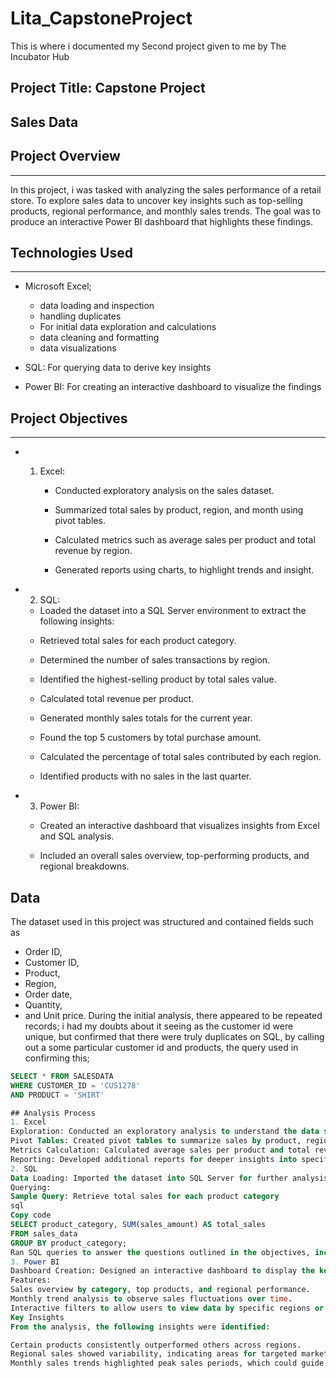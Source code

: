 # Lita_CapstoneProject
This is where i documented my Second project given to me by The Incubator Hub 

## Project Title: Capstone Project 
## Sales Data
## Project Overview
---
In this project, i was tasked with analyzing the sales performance of a retail store. 
To explore sales data to uncover key insights such as top-selling products, regional 
performance, and monthly sales trends. The goal was to produce an interactive Power BI 
dashboard that highlights these findings.

## Technologies Used
---
- Microsoft Excel;
  - data loading and inspection
  - handling duplicates
  - For initial data exploration and calculations
  - data cleaning and formatting
  - data visualizations

- SQL: For querying data to derive key insights

- Power BI: For creating an interactive dashboard to visualize the findings

## Project Objectives
---
- 1. Excel:

     - Conducted exploratory analysis on the sales dataset.

     - Summarized total sales by product, region, and month using pivot tables.

     - Calculated metrics such as average sales per product and total revenue by region.

     - Generated reports using charts, to highlight trends and insight.

- 2. SQL:

    * Loaded the dataset into a SQL Server environment to extract the following insights:

    - Retrieved total sales for each product category.

    - Determined the number of sales transactions by region.

    - Identified the highest-selling product by total sales value.

    - Calculated total revenue per product.

    - Generated monthly sales totals for the current year.

    - Found the top 5 customers by total purchase amount.

    - Calculated the percentage of total sales contributed by each region.

    - Identified products with no sales in the last quarter.

- 3. Power BI:

    - Created an interactive dashboard that visualizes insights from Excel and SQL analysis.

    - Included an overall sales overview, top-performing products, and regional breakdowns.
 
 ## Data

The dataset used in this project was structured and contained fields such as 
- Order ID,
- Customer ID,
- Product,
- Region,
- Order date,
- Quantity,
- and Unit price.
During the initial analysis, there appeared to be repeated records; i had my doubts about it seeing as the customer id were unique, but confirmed that there were truly duplicates on SQL, by calling out a some particular customer id and products, the query used in confirming this;

```sql
SELECT * FROM SALESDATA
WHERE CUSTOMER_ID = 'CUS1278'
AND PRODUCT = 'SHIRT'

## Analysis Process
1. Excel
Exploration: Conducted an exploratory analysis to understand the data structure and identify any patterns or anomalies.
Pivot Tables: Created pivot tables to summarize sales by product, region, and month.
Metrics Calculation: Calculated average sales per product and total revenue by region to gauge sales performance.
Reporting: Developed additional reports for deeper insights into specific sales metrics.
2. SQL
Data Loading: Imported the dataset into SQL Server for further analysis.
Querying:
Sample Query: Retrieve total sales for each product category
sql
Copy code
SELECT product_category, SUM(sales_amount) AS total_sales
FROM sales_data
GROUP BY product_category;
Ran SQL queries to answer the questions outlined in the objectives, including calculating monthly sales totals, identifying top products, and determining the regional distribution of sales.
3. Power BI
Dashboard Creation: Designed an interactive dashboard to display the key insights discovered through the Excel and SQL analysis.
Features:
Sales overview by category, top products, and regional performance.
Monthly trend analysis to observe sales fluctuations over time.
Interactive filters to allow users to view data by specific regions or products.
Key Insights
From the analysis, the following insights were identified:

Certain products consistently outperformed others across regions.
Regional sales showed variability, indicating areas for targeted marketing.
Monthly sales trends highlighted peak sales periods, which could guide inventory planning.






